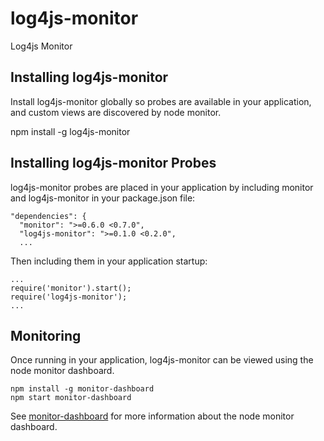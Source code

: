 log4js-monitor
==============

Log4js Monitor

Installing log4js-monitor
--------------

Install log4js-monitor globally so probes are available in your application, and custom views are discovered by node monitor.

  npm install -g log4js-monitor


Installing log4js-monitor Probes
--------------

log4js-monitor probes are placed in your application by including monitor and log4js-monitor in your package.json file:

    "dependencies": {
      "monitor": ">=0.6.0 <0.7.0",
      "log4js-monitor": ">=0.1.0 <0.2.0",
      ...

Then including them in your application startup:

    ...
    require('monitor').start();
    require('log4js-monitor');
    ...

Monitoring
--------------

Once running in your application, log4js-monitor can be viewed using the node monitor dashboard.

    npm install -g monitor-dashboard
    npm start monitor-dashboard

See [monitor-dashboard](http://lorenwest.github.io/monitor-dashboard) for more information about the node monitor dashboard.
